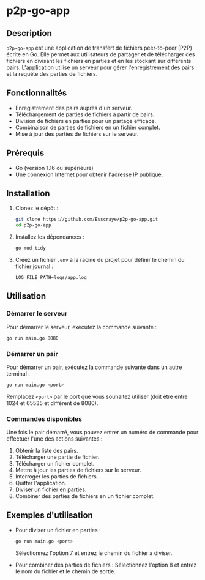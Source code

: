 # p2p-go-app

## Description

`p2p-go-app` est une application de transfert de fichiers peer-to-peer (P2P) écrite en Go. Elle permet aux utilisateurs de partager et de télécharger des fichiers en divisant les fichiers en parties et en les stockant sur différents pairs. L'application utilise un serveur pour gérer l'enregistrement des pairs et la requête des parties de fichiers.

## Fonctionnalités

- Enregistrement des pairs auprès d'un serveur.
- Téléchargement de parties de fichiers à partir de pairs.
- Division de fichiers en parties pour un partage efficace.
- Combinaison de parties de fichiers en un fichier complet.
- Mise à jour des parties de fichiers sur le serveur.

## Prérequis

- Go (version 1.16 ou supérieure)
- Une connexion Internet pour obtenir l'adresse IP publique.

## Installation

1. Clonez le dépôt :

   ```bash
   git clone https://github.com/Esscraye/p2p-go-app.git
   cd p2p-go-app
   ```

2. Installez les dépendances :

   ```bash
   go mod tidy
   ```

3. Créez un fichier `.env` à la racine du projet pour définir le chemin du fichier journal :

   ```plaintext
   LOG_FILE_PATH=logs/app.log
   ```

## Utilisation

### Démarrer le serveur

Pour démarrer le serveur, exécutez la commande suivante :

```bash
go run main.go 8080
```

### Démarrer un pair

Pour démarrer un pair, exécutez la commande suivante dans un autre terminal :

```bash
go run main.go <port>
```

Remplacez `<port>` par le port que vous souhaitez utiliser (doit être entre 1024 et 65535 et différent de 8080).

### Commandes disponibles

Une fois le pair démarré, vous pouvez entrer un numéro de commande pour effectuer l'une des actions suivantes :

1. Obtenir la liste des pairs.
2. Télécharger une partie de fichier.
3. Télécharger un fichier complet.
4. Mettre à jour les parties de fichiers sur le serveur.
5. Interroger les parties de fichiers.
6. Quitter l'application.
7. Diviser un fichier en parties.
8. Combiner des parties de fichiers en un fichier complet.

## Exemples d'utilisation

- Pour diviser un fichier en parties :

  ```bash
  go run main.go <port>
  ```

  Sélectionnez l'option 7 et entrez le chemin du fichier à diviser.

- Pour combiner des parties de fichiers :
  Sélectionnez l'option 8 et entrez le nom du fichier et le chemin de sortie.
  